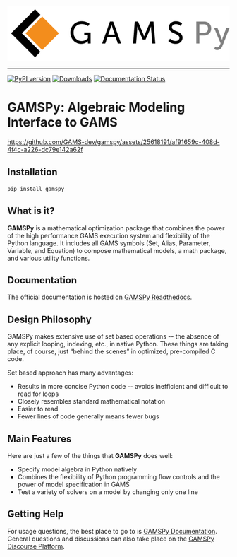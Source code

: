 ![plot](https://github.com/GAMS-dev/gamspy/blob/develop/docs/_static/gamspy_logo.png?raw=true)

-----------------
[![PyPI version](https://img.shields.io/pypi/v/gamspy.svg?maxAge=3600)](https://gamspy.readthedocs.io/en/latest/)
[![Downloads](https://static.pepy.tech/badge/gamspy)](https://pepy.tech/project/gamspy)
[![Documentation Status](https://readthedocs.org/projects/gamspy/badge/?version=latest)](https://gamspy.readthedocs.io/en/latest/)

# GAMSPy: Algebraic Modeling Interface to GAMS

https://github.com/GAMS-dev/gamspy/assets/25618191/af91659c-408d-4f4c-a226-dc79e142a62f

## Installation

```sh
pip install gamspy
```

## What is it?

**GAMSPy** is a mathematical optimization package that combines the power of the high performance GAMS execution system
and flexibility of the Python language. It includes all GAMS symbols (Set, Alias, Parameter, Variable, and
Equation) to compose mathematical models, a math package, and various utility functions.

## Documentation
The official documentation is hosted on [GAMSPy Readthedocs](https://gamspy.readthedocs.io/en/latest/index.html).

## Design Philosophy
GAMSPy makes extensive use of set based operations -- the absence of any explicit looping, indexing, etc., in native Python.
These things are taking place, of course, just “behind the scenes” in optimized, pre-compiled C code.

Set based approach has many advantages:

  - Results in more concise Python code -- avoids inefficient and difficult to read for loops
  - Closely resembles standard mathematical notation
  - Easier to read
  - Fewer lines of code generally means fewer bugs


## Main Features
Here are just a few of the things that **GAMSPy** does well:

  - Specify model algebra in Python natively
  - Combines the flexibility of Python programming flow controls and the power of model specification in GAMS
  - Test a variety of solvers on a model by changing only one line

## Getting Help

For usage questions, the best place to go to is [GAMSPy Documentation](https://gamspy.readthedocs.io/en/latest/index.html).
General questions and discussions can also take place on the [GAMSPy Discourse Platform](https://forum.gams.com/c/gamspy-help).
